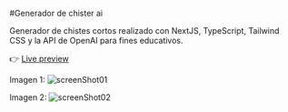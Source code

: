 #Generador de chister ai

Generador de chistes cortos realizado con NextJS, TypeScript, Tailwind CSS y la API de OpenAI para fines educativos.

:point_right: [Live preview](https://generador-de-chistes-ia.vercel.app/)

Imagen 1:
![screenShot01](images/dt-form.png)

Imagen 2:
![screenShot02](images/dt-form-2.png)
